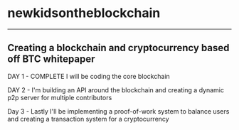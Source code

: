 # newkidsontheblockchain

-------------------------------------------------------------------
Creating a blockchain and cryptocurrency based off BTC whitepaper
-------------------------------------------------------------------

DAY 1 - COMPLETE
I will be coding the core blockchain

DAY 2 - 
I'm building an API around the blockchain and creating a dynamic p2p server for multiple contributors

Day 3 - 
Lastly I'll be implementing a proof-of-work system to balance users and creating a transaction system for a cryptocurrency
